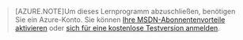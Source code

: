> [AZURE.NOTE]Um dieses Lernprogramm abzuschließen, benötigen Sie ein Azure-Konto. Sie können <a href="http://www.windowsazure.com/pricing/member-offers/msdn-benefits-details/" target="_blank">Ihre MSDN-Abonnentenvorteile aktivieren</a> oder <a href="http://www.windowsazure.com/pricing/free-trial/" target="_blank">sich für eine kostenlose Testversion anmelden</a>.

<!---HONumber=58_postMigration-->